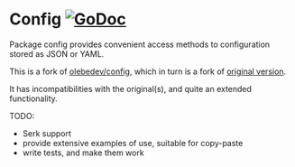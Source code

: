 # Config [![GoDoc](https://godoc.org/github.com/rusriver/config?status.png)](https://godoc.org/github.com/rusriver/config)

Package config provides convenient access methods to configuration
stored as JSON or YAML.

This is a fork of [olebedev/config](https://github.com/olebedev/config),
which in turn is a fork of [original version](https://github.com/moraes/config).

It has incompatibilities with the original(s), and quite an extended functionality.

TODO:

- Serk support
- provide extensive examples of use, suitable for copy-paste
- write tests, and make them work
